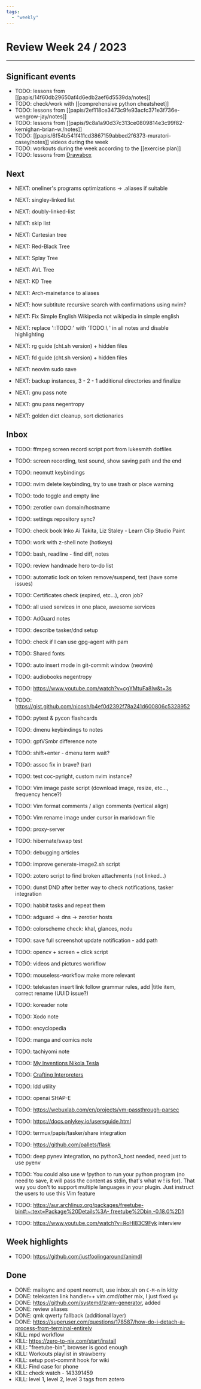 ```yaml
---
tags:
  - "weekly"
---
```


# Review Week 24 / 2023

---

## Significant events

- TODO: lessons from [[papis/14f60db29650af4d6edb2aef6d5539da/notes]]
- TODO: check/work with [[comprehensive python cheatsheet]]
- TODO: lessons from [[papis/2ef118ce3473c9fe93acfc371e3f736e-wengrow-jay/notes]]
- TODO: lessons from [[papis/9c8a1a90d37c313ce0809814e3c99f82-kernighan-brian-w./notes]]
- TODO: [[papis/6f54b541f411cd3867159abbed2f6373-muratori-casey/notes]] videos during the week
- TODO: workouts during the week according to the [[exercise plan]]
- TODO: lessons from [Drawabox](https://drawabox.com/)


## Next

- NEXT: oneliner's programs optimizations -> .aliases if suitable

- NEXT: singley-linked list
- NEXT: doubly-linked-list
- NEXT: skip list
- NEXT: Cartesian tree
- NEXT: Red-Black Tree
- NEXT: Splay Tree
- NEXT: AVL Tree
- NEXT: KD Tree


- NEXT: Arch-mainetance to aliases
- NEXT: how subtitute recursive search with confirmations using nvim?
- NEXT: Fix Simple English Wikipedia not wikipedia in simple english
- NEXT: replace '::TODO:' with 'TODO:\ ' in all notes and disable highlighting
- NEXT: rg guide (cht.sh version) + hidden files
- NEXT: fd guide (cht.sh version) + hidden files
- NEXT: neovim sudo save
- NEXT: backup instances, 3 - 2 - 1 additional directories and finalize
- NEXT: gnu pass note
- NEXT: gnu pass negentropy
- NEXT: golden dict cleanup, sort dictionaries

## Inbox

- TODO: ffmpeg screen record script port from lukesmith dotfiles
- TODO: screen recording, test sound, show saving path and the end
- TODO: neomutt keybindings
- TODO: nvim delete keybinding, try to use trash or place warning
- TODO: todo toggle and empty line
- TODO: zerotier own domain/hostname
- TODO: settings repository sync?
- TODO: check book Inko Ai Takita, Liz Staley - Learn Clip Studio Paint
- TODO: work with z-shell note (hotkeys)
- TODO: bash, readline - find diff, notes
- TODO: review handmade hero to-do list
- TODO: automatic lock on token remove/suspend, test (have some issues)
- TODO: Certificates check (expired, etc...), cron job?
- TODO: all used services in one place, awesome services
- TODO: AdGuard notes
- TODO: describe tasker/dnd setup
- TODO: check if I can use gpg-agent with pam

- TODO: Shared fonts
- TODO: auto insert mode in git-commit window (neovim)
- TODO: audiobooks negentropy

- TODO: https://www.youtube.com/watch?v=cgYMtuFa8Iw&t=3s
- TODO: https://gist.github.com/nicosh/b4ef0d2392f78a241d600806c5328952
- TODO: pytest & pycon flashcards

- TODO: dmenu keybindings to notes
- TODO: gptVSmbr difference note
- TODO: shift+enter - dmenu term wait?
- TODO: assoc fix in brave? (rar)
- TODO: test coc-pyright, custom nvim instance?
- TODO: Vim image paste script (download image, resize, etc..., frequency hence?)
- TODO: Vim format comments / align comments (vertical align)
- TODO: Vim rename image under cursor in markdown file
- TODO: proxy-server
- TODO: hibernate/swap test
- TODO: debugging articles
- TODO: improve generate-image2.sh script

- TODO: zotero script to find broken attachments (not linked...)
- TODO: dunst DND after better way to check notifications, tasker integration
- TODO: habbit tasks and repeat them
- TODO: adguard -> dns -> zerotier hosts
- TODO: colorscheme check: khal, glances, ncdu

- TODO: save full screenshot update notification - add path
- TODO: opencv + screen + click script
- TODO: videos and pictures workflow
- TODO: mouseless-workflow make more relevant
- TODO: telekasten insert link follow grammar rules, add |title item, correct
      rename (UUID issue?)

- TODO: koreader note
- TODO: Xodo note
- TODO: encyclopedia
- TODO: manga and comics note
- TODO: tachiyomi note

- TODO: [My Inventions Nikola Tesla](https://archive.org/details/MyInventionsNikolaTesla/page/n29/mode/2up)
- TODO: [Crafting Interpreters](http://craftinginterpreters.com/)
- TODO: ldd utility
- TODO: openai SHAP-E
- TODO: https://webuxlab.com/en/projects/vm-passthrough-parsec
- TODO: https://docs.onlykey.io/usersguide.html
- TODO: termux/papis/tasker/share integration
- TODO: https://github.com/pallets/flask
- TODO: deep pynev integration, no python3_host needed, need just to use pyenv
- TODO: You could also use w !python to run your python program (no need to save, it will pass the content as stdin, that's what w ! is for).
      That way you don't to support multiple languages in your plugin. Just instruct the users to use this Vim feature
- TODO: https://aur.archlinux.org/packages/freetube-bin#:~:text=Package%20Details%3A-,freetube%2Dbin,-0.18.0%2D1
- TODO: https://www.youtube.com/watch?v=RoHI83C9Fyk interview

## Week highlights

- TODO: https://github.com/justfoolingaround/animdl

## Done

- DONE: mailsync and opent neomutt, use inbox.sh on `C-M-n` in kitty
- DONE: telekasten link handler++ vim.cmd/other mix, I just fixed `gx`
- DONE: https://github.com/systemd/zram-generator, added
- DONE: review aliases
- DONE: qmk qwerty fallback (additional layer)
- DONE: https://superuser.com/questions/178587/how-do-i-detach-a-process-from-terminal-entirely
- KILL: mpd workflow
- KILL: https://zero-to-nix.com/start/install
- KILL: "freetube-bin", browser is good enough
- KILL: Workouts playlist in strawberry
- KILL: setup post-commit hook for wiki
- KILL: Find case for phone
- KILL: check watch - 143391459
- KILL: level 1, level 2, level 3 tags from zotero
